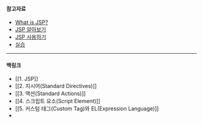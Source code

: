 #### 참고자료

- [What is JSP?](https://javacpro.tistory.com/43)
- [JSP 알아보기](https://dinfree.com/lecture/backend/javaweb_2.2.html#jspjava-server-pages-%EA%B0%9C%EC%9A%94)
- [JSP 사용하기](https://devlog-wjdrbs96.tistory.com/152)
- [실습](https://dinfree.com/lecture/backend/codelabs/jsp-basic/index.html)

---
#### 백링크

- [[1. JSP]]
- [[2. 지시어(Standard Directives)]]
- [[3. 액션(Standard Actions)]]
- [[4. 스크립트 요소(Script Element)]]
- [[5. 커스텀 태그(Custom Tag)와 EL(Expression Language)]]
- 